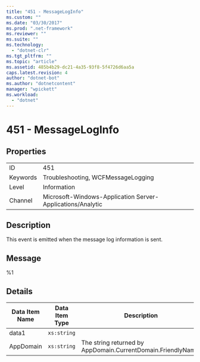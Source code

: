 ```yaml
---
title: "451 - MessageLogInfo"
ms.custom: ""
ms.date: "03/30/2017"
ms.prod: ".net-framework"
ms.reviewer: ""
ms.suite: ""
ms.technology: 
  - "dotnet-clr"
ms.tgt_pltfrm: ""
ms.topic: "article"
ms.assetid: 485b4b29-dc21-4a35-93f8-5f4726d6aa5a
caps.latest.revision: 4
author: "dotnet-bot"
ms.author: "dotnetcontent"
manager: "wpickett"
ms.workload: 
  - "dotnet"
---
```

# 451 - MessageLogInfo
## Properties  

|||  
|-|-|  
|ID|451|  
|Keywords|Troubleshooting, WCFMessageLogging|  
|Level|Information|  
|Channel|Microsoft-Windows-Application Server-Applications/Analytic|  

## Description  
 This event is emitted when the message log information is sent.  

## Message  
 %1  

## Details  


| Data Item Name | Data Item Type |                         Description                          |
|----------------|----------------|--------------------------------------------------------------|
|     data1      |  `xs:string`   |                                                              |
|   AppDomain    |  `xs:string`   | The string returned by AppDomain.CurrentDomain.FriendlyName. |


